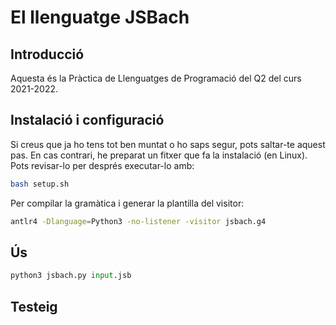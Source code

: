 # El llenguatge JSBach

## Introducció

Aquesta és la Pràctica de Llenguatges de Programació del Q2 del curs 2021-2022.

## Instalació i configuració

Si creus que ja ho tens tot ben muntat o ho saps segur, pots saltar-te aquest pas. En cas contrari, he preparat un fitxer que fa la instalació (en Linux). Pots revisar-lo per després executar-lo amb:
```bash
bash setup.sh
```

Per compilar la gramàtica i generar la plantilla del visitor:
```bash
antlr4 -Dlanguage=Python3 -no-listener -visitor jsbach.g4
```

## Ús
```python
python3 jsbach.py input.jsb
```

## Testeig

```

```